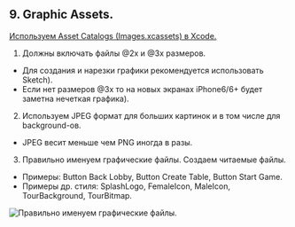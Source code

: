 
## 9. Graphic Assets.

[Используем Asset Catalogs (Images.xcassets) в Xcode.](https://developer.apple.com/library/ios/recipes/xcode_help-image_catalog-1.0/Recipe.html)

1. Должны включать файлы @2x и @3x размеров.
 
 * Для создания и нарезки графики рекомендуется использовать Sketch).
 * Если нет размеров @3x то на новых экранах iPhone6/6+ будет заметна нечеткая графика).

2. Используем JPEG формат для больших картинок и в том числе для background-ов. 

 * JPEG весит меньше чем PNG иногда в разы.

3. Правильно именуем графические файлы. Создаем читаемые файлы. 

 * Примеры: Button Back Lobby, Button Create Table, Button Start Game.
 * Примеры др. стиля: SplashLogo, FemaleIcon, MaleIcon, TourBackground, TourBitmap.

![Правильно именуем графические файлы.](https://github.com/arthurigberdin/rg-ios-base/blob/master/Images/naming_image_assets.png)
